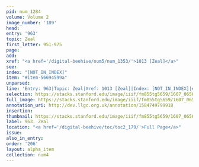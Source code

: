 ```yaml
---
pid: num_1284
volume: Volume 2
image_number: '189'
head:
entry: '963'
topic: Zeal
first_letter: 951-975
page:
add:
xref: "<a href='/digital-beehive/num5/num_1353/'>1013 [Zeal]</a>"
see:
index: "[NOT_IN_INDEX]"
item: "#item-56694599a"
unparsed:
line: 'Entry: 963|Topic: Zeal|Xref: 1013 [Zeal]|Index: [NOT_IN_INDEX]|#item-56694599a'
selection: https://stacks.stanford.edu/image/iiif/fm855tg5659/1607_0656/393,3572,2882,667/full/0/default.jpg
full_image: https://stacks.stanford.edu/image/iiif/fm855tg5659/1607_0656/full/full/0/default.jpg
annotation_uri: http://dev.llgc.org.uk/annotation/1584749799918
insertion:
thumbnail: https://stacks.stanford.edu/image/iiif/fm855tg5659/1607_0656/393,3572,600,180/250,/0/default.jpg
label: 963. Zeal
location: "<a href='/digital-beehive/toc/toc2_179/'>Full Page</a>"
issue:
also_in_entry:
order: '206'
layout: alpha_item
collection: num4
---
```

